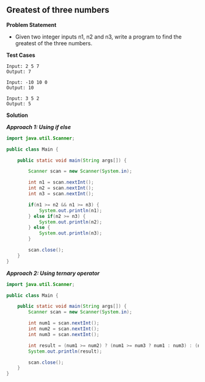 ## Greatest of three numbers

**Problem Statement**

- Given two integer inputs n1, n2 and n3, write a program to find the greatest of the three numbers.

**Test Cases**

```
Input: 2 5 7
Output: 7

Input: -10 10 0
Output: 10

Input: 3 5 2
Output: 5
```

**Solution**

_**Approach 1: Using if else**_

```java
import java.util.Scanner;

public class Main {

	public static void main(String args[]) {

		Scanner scan = new Scanner(System.in);

		int n1 = scan.nextInt();
		int n2 = scan.nextInt();
		int n3 = scan.nextInt();

		if(n1 >= n2 && n1 >= n3) {
			System.out.println(n1);
		} else if(n2 >= n3) {
			System.out.println(n2);
		} else {
			System.out.println(n3);
		}

		scan.close();
	}
}
```

_**Approach 2: Using ternary operator**_

```java
import java.util.Scanner;

public class Main {

	public static void main(String args[]) {
		Scanner scan = new Scanner(System.in);

		int num1 = scan.nextInt();
		int num2 = scan.nextInt();
		int num3 = scan.nextInt();

		int result = (num1 >= num2) ? (num1 >= num3 ? num1 : num3) : (num2 >= num3 ? num2 : num3);
		System.out.println(result);

		scan.close();
	}
}
```
